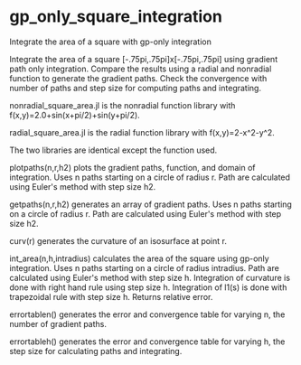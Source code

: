 # gp_only_square_integration
Integrate the area of a square with gp-only integration

Integrate the area of a square [-.75pi,.75pi]x[-.75pi,.75pi] using gradient path only integration.
Compare the results using a radial and nonradial function to generate the gradient paths.
Check the convergence with number of paths and step size for computing paths and integrating.

nonradial_square_area.jl is the nonradial function library with f(x,y)=2.0+sin(x+pi/2)+sin(y+pi/2).

radial_square_area.jl is the radial function library with f(x,y)=2-x^2-y^2.

The two libraries are identical except the function used.

plotpaths(n,r,h2) plots the gradient paths, function, and domain of integration. Uses n paths starting on a circle of radius r. Path are calculated using Euler's method with step size h2.

getpaths(n,r,h2) generates an array of gradient paths. Uses n paths starting on a circle of radius r. Path are calculated using Euler's method with step size h2.

curv(r) generates the curvature of an isosurface at point r.

int_area(n,h,intradius) calculates the area of the square using gp-only integration. Uses n paths starting on a circle of radius intradius. Path are calculated using Euler's method with step size h. Integration of curvature is done with right hand rule using step size h. Integration of l1(s) is done with trapezoidal rule with step size h. Returns relative error.

errortablen() generates the error and convergence table for varying n, the number of gradient paths.

errortableh() generates the error and convergence table for varying h, the step size for calculating paths and integrating.
